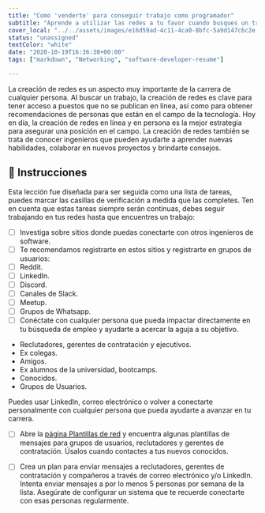 ```yaml
---
title: "Como 'venderte' para conseguir trabajo como programador"
subtitle: "Aprende a utilizar las redes a tu favor cuando busques un trabajo de desarrollo de software"
cover_local: "../../assets/images/e16d59ad-4c11-4ca0-8bfc-5a9d147c6c2e.jpeg"
status: "unassigned"
textColor: "white"
date: "2020-10-19T16:36:30+00:00"
tags: ["markdown", "Networking", "software-developer-resume"]

---
```


La creación de redes es un aspecto muy importante de la carrera de cualquier persona. Al buscar un trabajo, la creación de redes es clave para tener acceso a puestos que no se publican en línea, así como para obtener recomendaciones de personas que están en el campo de la tecnología. Hoy en día, la creación de redes en línea y en persona es la mejor estrategia para asegurar una posición en el campo. La creación de redes también se trata de conocer ingenieros que pueden ayudarte a aprender nuevas habilidades, colaborar en nuevos proyectos y brindarte consejos.

## 📝 Instrucciones

Esta lección fue diseñada para ser seguida como una lista de tareas, puedes marcar las casillas de verificación a medida que las completes. Ten en cuenta que estas tareas siempre serán continuas, debes seguir trabajando en tus redes hasta que encuentres un trabajo:

- [ ] Investiga sobre sitios donde puedas conectarte con otros ingenieros de software.
- [ ] Te recomendamos registrarte en estos sitios y registrarte en grupos de usuarios: 
- [ ] Reddit.
- [ ] LinkedIn.
- [ ] Discord. 
- [ ] Canales de Slack.
- [ ] Meetup.
- [ ] Grupos de Whatsapp.
- [ ] Conéctate con cualquier persona que pueda impactar directamente en tu búsqueda de empleo y ayudarte a acercar la aguja a su objetivo.  

- Reclutadores, gerentes de contratación y ejecutivos.
- Ex colegas.
- Amigos.
- Ex alumnos de la universidad, bootcamps.
- Conocidos.
- Grupos de Usuarios.

Puedes usar LinkedIn, correo electrónico o volver a conectarte personalmente con cualquier persona que pueda ayudarte a avanzar en tu carrera.

- [ ] Abre la [página Plantillas de red](https://www.notion.so/4geeksacademy/Networking-Templates-fbe549a745da42c7a50d0e094fd44aea) y encuentra algunas plantillas de mensajes para grupos de usuarios, reclutadores y gerentes de contratación. Úsalos cuando contactes a tus nuevos conocidos. 
- [ ] Crea un plan para enviar mensajes a reclutadores, gerentes de contratación y compañeros a través de correo electrónico y/o LinkedIn. Intenta enviar mensajes a por lo menos 5 personas por semana de la lista. Asegúrate de configurar un sistema que te recuerde conectarte con esas personas regularmente.      

